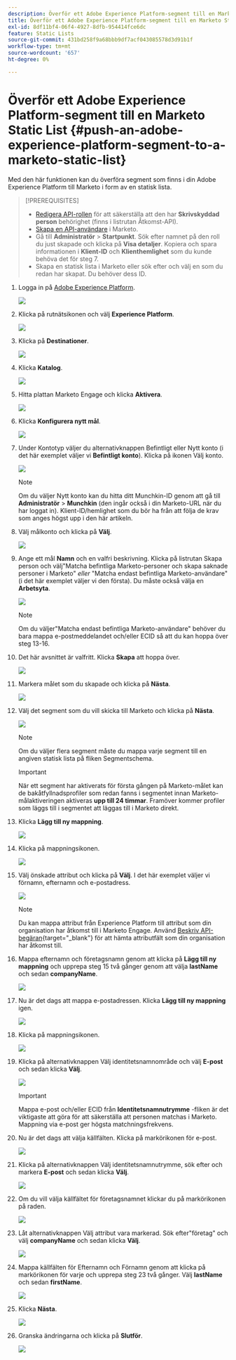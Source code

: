 ```yaml
---
description: Överför ett Adobe Experience Platform-segment till en Marketo Static List - Marketo Docs - Product Documentation
title: Överför ett Adobe Experience Platform-segment till en Marketo Static List
exl-id: 8df11bf4-06f4-4927-8dfb-954414fce6dc
feature: Static Lists
source-git-commit: 431bd258f9a68bbb9df7acf043085578d3d91b1f
workflow-type: tm+mt
source-wordcount: '657'
ht-degree: 0%

---
```


# Överför ett Adobe Experience Platform-segment till en Marketo Static List {#push-an-adobe-experience-platform-segment-to-a-marketo-static-list}

Med den här funktionen kan du överföra segment som finns i din Adobe Experience Platform till Marketo i form av en statisk lista.

>[!PREREQUISITES]
>
>* [Redigera API-rollen](/help/marketo/product-docs/administration/users-and-roles/create-delete-edit-and-change-a-user-role.md#edit-an-existing-role) för att säkerställa att den har **Skrivskyddad person** behörighet (finns i listrutan Åtkomst-API).
>* [Skapa en API-användare](/help/marketo/product-docs/administration/users-and-roles/create-an-api-only-user.md) i Marketo.
>* Gå till **Administratör** > **Startpunkt**. Sök efter namnet på den roll du just skapade och klicka på **Visa detaljer**. Kopiera och spara informationen i **Klient-ID** och **Klienthemlighet** som du kunde behöva det för steg 7.
>* Skapa en statisk lista i Marketo eller sök efter och välj en som du redan har skapat. Du behöver dess ID.

1. Logga in på [Adobe Experience Platform](https://experience.adobe.com/).

   ![](assets/push-an-adobe-experience-platform-segment-1.png)

1. Klicka på rutnätsikonen och välj **Experience Platform**.

   ![](assets/push-an-adobe-experience-platform-segment-2.png)

1. Klicka på **Destinationer**.

   ![](assets/push-an-adobe-experience-platform-segment-3.png)

1. Klicka **Katalog**.

   ![](assets/push-an-adobe-experience-platform-segment-4.png)

1. Hitta plattan Marketo Engage och klicka **Aktivera**.

   ![](assets/push-an-adobe-experience-platform-segment-5.png)

1. Klicka **Konfigurera nytt mål**.

   ![](assets/push-an-adobe-experience-platform-segment-6.png)


1. Under Kontotyp väljer du alternativknappen Befintligt eller Nytt konto (i det här exemplet väljer vi **Befintligt konto**). Klicka på ikonen Välj konto.

   ![](assets/push-an-adobe-experience-platform-segment-7.png)

   >[!NOTE]
   >
   >Om du väljer Nytt konto kan du hitta ditt Munchkin-ID genom att gå till **Administratör** > **Munchkin** (den ingår också i din Marketo-URL när du har loggat in). Klient-ID/hemlighet som du bör ha från att följa de krav som anges högst upp i den här artikeln.

1. Välj målkonto och klicka på **Välj**.

   ![](assets/push-an-adobe-experience-platform-segment-8.png)

1. Ange ett mål **Namn** och en valfri beskrivning. Klicka på listrutan Skapa person och välj&quot;Matcha befintliga Marketo-personer och skapa saknade personer i Marketo&quot; _eller_ &quot;Matcha endast befintliga Marketo-användare&quot; (i det här exemplet väljer vi den första). Du måste också välja en **Arbetsyta**.

   ![](assets/push-an-adobe-experience-platform-segment-9.png)

   >[!NOTE]
   >
   >Om du väljer&quot;Matcha endast befintliga Marketo-användare&quot; behöver du bara mappa e-postmeddelandet och/eller ECID så att du kan hoppa över steg 13-16.

1. Det här avsnittet är valfritt. Klicka **Skapa** att hoppa över.

   ![](assets/push-an-adobe-experience-platform-segment-10.png)

1. Markera målet som du skapade och klicka på **Nästa**.

   ![](assets/push-an-adobe-experience-platform-segment-11.png)

1. Välj det segment som du vill skicka till Marketo och klicka på **Nästa**.

   ![](assets/push-an-adobe-experience-platform-segment-12.png)

   >[!NOTE]
   >
   >Om du väljer flera segment måste du mappa varje segment till en angiven statisk lista på fliken Segmentschema.

   >[!IMPORTANT]
   >
   >När ett segment har aktiverats för första gången på Marketo-målet kan de bakåtfyllnadsprofiler som redan fanns i segmentet innan Marketo-målaktiveringen aktiveras **upp till 24 timmar**. Framöver kommer profiler som läggs till i segmentet att läggas till i Marketo direkt.

1. Klicka **Lägg till ny mappning**.

   ![](assets/push-an-adobe-experience-platform-segment-13.png)

1. Klicka på mappningsikonen.

   ![](assets/push-an-adobe-experience-platform-segment-14.png)

1. Välj önskade attribut och klicka på **Välj**. I det här exemplet väljer vi förnamn, efternamn och e-postadress.

   ![](assets/push-an-adobe-experience-platform-segment-15.png)

   >[!NOTE]
   >
   >Du kan mappa attribut från Experience Platform till attribut som din organisation har åtkomst till i Marketo Engage. Använd [Beskriv API-begäran](https://developers.marketo.com/rest-api/lead-database/leads/#describe){target="_blank"} för att hämta attributfält som din organisation har åtkomst till.

1. Mappa efternamn och företagsnamn genom att klicka på **Lägg till ny mappning** och upprepa steg 15 två gånger genom att välja **lastName** och sedan **companyName**.

   ![](assets/push-an-adobe-experience-platform-segment-16.png)

1. Nu är det dags att mappa e-postadressen. Klicka **Lägg till ny mappning** igen.

   ![](assets/push-an-adobe-experience-platform-segment-17.png)

1. Klicka på mappningsikonen.

   ![](assets/push-an-adobe-experience-platform-segment-18.png)

1. Klicka på alternativknappen Välj identitetsnamnområde och välj  **E-post** och sedan klicka **Välj**.

   ![](assets/push-an-adobe-experience-platform-segment-19.png)

   >[!IMPORTANT]
   >
   >Mappa e-post och/eller ECID från **Identitetsnamnutrymme** -fliken är det viktigaste att göra för att säkerställa att personen matchas i Marketo. Mappning via e-post ger högsta matchningsfrekvens.

1. Nu är det dags att välja källfälten. Klicka på markörikonen för e-post.

   ![](assets/push-an-adobe-experience-platform-segment-20.png)

1. Klicka på alternativknappen Välj identitetsnamnutrymme, sök efter och markera **E-post** och sedan klicka **Välj**.

   ![](assets/push-an-adobe-experience-platform-segment-21.png)

1. Om du vill välja källfältet för företagsnamnet klickar du på markörikonen på raden.

   ![](assets/push-an-adobe-experience-platform-segment-22.png)

1. Låt alternativknappen Välj attribut vara markerad. Sök efter&quot;företag&quot; och välj **companyName** och sedan klicka **Välj**.

   ![](assets/push-an-adobe-experience-platform-segment-23.png)

1. Mappa källfälten för Efternamn och Förnamn genom att klicka på markörikonen för varje och upprepa steg 23 två gånger. Välj **lastName** och sedan **firstName**.

   ![](assets/push-an-adobe-experience-platform-segment-24.png)

1. Klicka **Nästa**.

   ![](assets/push-an-adobe-experience-platform-segment-25.png)

1. Granska ändringarna och klicka på **Slutför**.

   ![](assets/push-an-adobe-experience-platform-segment-26.png)
